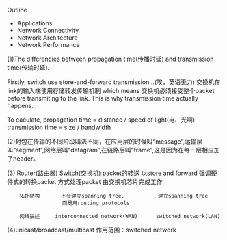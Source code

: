 Outline
* Applications
* Network Connectivity
* Network Architecture
* Network Performance

(1)The differencies between propagation time(传播时延) and transmission time(传输时延).

Firstly, switch use store-and-forward transmission...(唉，英语无力) 交换机在link的输入端使用存储转发传输机制 which means 交换机必须接受整个packet before transmiting to the link. This is why transmission time actually happens.

To caculate, propagation time = distance / speed of light(电、光啊)
             transmission time = size / bandwidth

(2)封包在传输的不同阶段叫法不同，在应用层的时候叫“message”,运输层叫“segment”,网络层叫“datagram”,在链路层叫“frame”,这是因为在每一层相应加了header。

(3)                       Router(路由器)                  Switch(交换机)
      packet的转送     以store and forward            强调硬件式的转换packet
                         方式处理packet               由交换机芯片完成工作

        拓扑结构       不会建立spanning tree,           建立spanning tree
                      而是用routing protocols

        网络描述     interconnected network(WAN)      switched network(LAN)
(4)unicast/broadcast/multicast
作用范围：switched network
